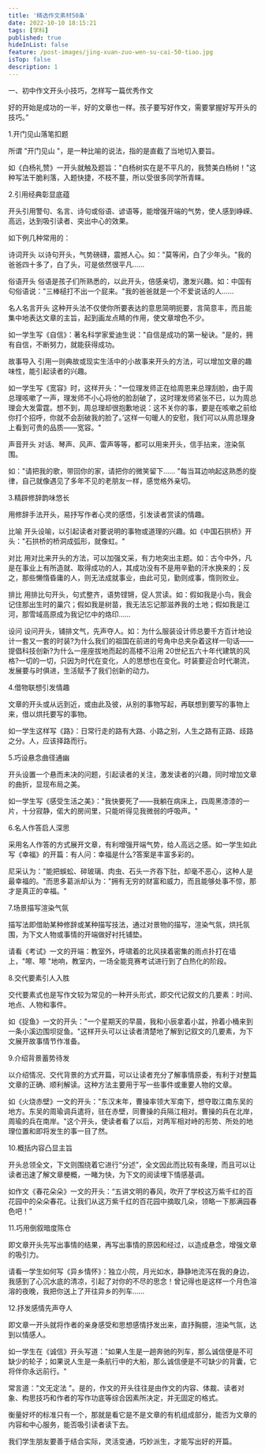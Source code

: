 ```yaml
---
title: '精选作文素材50条'
date: 2022-10-10 18:15:21
tags: [学科]
published: true
hideInList: false
feature: /post-images/jing-xuan-zuo-wen-su-cai-50-tiao.jpg
isTop: false
description: 1
---
```

一、初中作文开头小技巧，怎样写一篇优秀作文

好的开始是成功的一半，好的文章也一样。孩子要写好作文，需要掌握好写开头的技巧。”

1.开门见山落笔扣题


所谓 "开门见山 "，是一种比喻的说法，指的是直截了当地切入要旨。

如《白杨礼赞》一开头就触及题旨："白杨树实在是不平凡的，我赞美白杨树！"这种写法干脆利落，入题快捷，不枝不蔓，所以受很多同学所青睐。

2.引用经典彰显底蕴

开头引用警句、名言、诗句或俗语、谚语等，能增强开端的气势，使人感到峥嵘、高远，达到吸引读者、突出中心的效果。

如下例几种常用的：

诗词开头
以诗句开头，气势磅礴，震撼人心。如："莫等闲，白了少年头。"我的爸爸四十多了，白了头，可是依然很平凡……

俗语开头
俗语是孩子们所熟悉的，以此开头，倍感亲切，激发兴趣。如：中国有句俗语说："三棒槌打不出一个屁来。"我的爸爸就是一个不爱说话的人……

名人名言开头
这种开头法不仅使你所要表达的意思简明扼要，言简意丰，而且能集中地表达文章的主旨，起到画龙点睛的作用，使文章增色不少。

如一学生写《自信》：著名科学家爱迪生说："自信是成功的第一秘诀。"是的，拥有自信，不断努力，就能获得成功。

故事导入
引用一则典故或现实生活中的小故事来开头的方法，可以增加文章的趣味性，能引起读者的兴趣。

如一学生写《宽容》时，这样开头："一位理发师正在给周恩来总理刮脸，由于周总理咳嗽了一声，理发师不小心将他的脸刮破了，这时理发师紧张不已，以为周总理会大发雷霆。想不到，周总理却很抱歉地说：这不关你的事，要是在咳嗽之前给你打个招呼，你就不会刮破我的脸了。’这样一句暖人的安慰，我们可以从周总理身上看到可贵的品质——宽容。"

声音开头
对话、琴声、风声、雷声等等，都可以用来开头，信手拈来，渲染氛围。

如："请把我的歌，带回你的家，请把你的微笑留下…… "每当耳边响起这熟悉的旋律，自己就像遇见了多年不见的老朋友一样，感觉格外亲切。

3.精辟修辞韵味悠长

用修辞手法开头，易抒写作者心灵的感悟，引发读者赏读的情趣。

比喻
开头设喻，以引起读者对要说明的事物或道理的兴趣。如《中国石拱桥》开头："石拱桥的桥洞成弧形，就像虹。"

对比
用对比来开头的方法，可以加强文采，有力地突出主题。如：古今中外，凡是在事业上有所造就、取得成功的人，其成功没有不是用辛勤的汗水换来的；反之，那些懒惰昏庸的人，则无法成就事业，由此可见，勤则成事，惰则败业。

排比
用排比句开头，句式整齐，语势铿锵，促人赏读。如：假如我是小鸟，我会记住那出生时的巢穴；假如我是树苗，我无法忘记那滋养我的土地；假如我是江河，那雪域高原成为我记忆中的烙印……

设问
设问开头，铺排文气，先声夺人。如：为什么服装设计师总要千方百计地设计一套又一套的时装?为什么我们的祖国在前进的号角中总夹杂着这样一句话——提倡科技创新?为什么一座座拔地而起的高楼不沿用 20世纪五六十年代建筑的风格?一切的一切，只因为时代在变化，人的思想也在变化。时装要迎合时代潮流，发展要与时俱进，生活赋予了我们创新的动力。

4.借物联想引发情趣

文章的开头或从远到近，或由此及彼，从别的事物写起，再联想到要写的事物上来，借以烘托要写的事物。

如一学生这样写《路》：日常行走的路有大路、小路之别，人生之路有正路、歧路之分。人，应该择路而行。

5.巧设悬念曲径通幽

开头设置一个悬而未决的问题，引起读者的关注，激发读者的兴趣，同时增加文章的曲折，显现布局之美。

如一学生写《感受生活之美》："我快要死了——我躺在病床上，四周黑漆漆的一片，十分寂静，偌大的房间里，只能听得见我微弱的呼吸声。"

6.名人作答启人深思

采用名人作答的方式展开文章，有利增强开端气势，给人高远之感。如一学生如此写《幸福》的开篇：有人问：幸福是什么?答案是丰富多彩的。

尼采认为："能把蜈蚣、碎玻璃、肉虫、石头一齐吞下肚，却毫不恶心，这种人是最幸福的。"而思多葛派却认为："拥有无穷的财富和威力，而且能够处事不惊，那才是真正的幸福。"

7.场景描写渲染气氛


描写法即借助某种修辞或某种描写技法，通过对景物的描写，渲染气氛，烘托氛围，为下文人物或事情的开端做好衬托铺垫。

请看《考试》一文的开端：教室外，呼啸着的北风挟着密集的雨点扑打在墙上，"嚓、嚓 "地响，教室内，一场全能竞赛考试进行到了白热化的阶段。

8.交代要素引人入胜


交代要素式也是写作文较为常见的一种开头形式，即交代记叙文的几要素：时间、地点、人物和事件。

如《捉鱼》一文的开头："一个星期天的早晨，我和小辰拿着小盆，拎着小桶来到一条小溪边围坝捉鱼。"这样开头可以让读者清楚地了解到记叙文的几要素，为下文展开故事情节作准备。

9.介绍背景蓄势待发


以介绍情况、交代背景的方式开篇，可以让读者充分了解事情原委，有利于对整篇文章的正确、顺利解读。这种方法主要用于写一些事件或重要人物的文章。

如《火烧赤壁》一文的开头："东汉末年，曹操率领大军南下，想夺取江南东吴的地方。东吴的周瑜调兵遣将，驻在赤壁，同曹操的兵隔江相对。曹操的兵在北岸，周瑜的兵在南岸。"这个开头，使读者看了以后，对两军相对峙的形势、所处的地理位置和即将发生的事一目了然。

10.概括内容凸显主旨


开头总领全文，下文则围绕着它进行“分述”，全文因此而比较有条理，而且可以让读者迅速了解文章梗概，一睹为快，为下文的阅读埋下情感基调。

如作文《春花朵朵》一文的开头：“五讲文明的春风，吹开了学校这万紫千红的百花园中的朵朵春花。让我们从这万紫千红的百花园中摘取几朵，领略一下那满园春色吧！”

11.巧用倒叙暗度陈仓


即文章开头先写出事情的结果，再写出事情的原因和经过，以造成悬念，增强文章的吸引力。

请看一学生如何写《异乡情怀》：独立小院，月光如水，静静地流泻在我的身边，我感到了心沉水底的清凉，引起了对你的不尽的思念！曾记得也是这样一个月色溶溶的夜晚，我把你送上了开往异乡的列车……

12.抒发感情先声夺人


即文章一开头就将作者的亲身感受和思想感情抒发出来，直抒胸臆，渲染气氛，达到以情感人。

如一学生在《诚信》开头写道："如果人生是一趟奔驰的列车，那么诚信便是不可缺少的轮子；如果说人生是一条航行中的大船，那么诚信便是不可缺少的背囊，它将伴你永远前行。"

常言道："文无定法 "。是的，作文的开头往往是由作文的内容、体裁、读者对象、构思技巧和作者的写作功底等综合因素所决定，并无固定的格式。

衡量好坏的标准只有一个，那就是看它是不是文章的有机组成部分，能否为文章的内容和中心服务，能否吸引读者读下去。

我们学生朋友要善于结合实际，灵活变通，巧妙派生，才能写出好的开篇。
